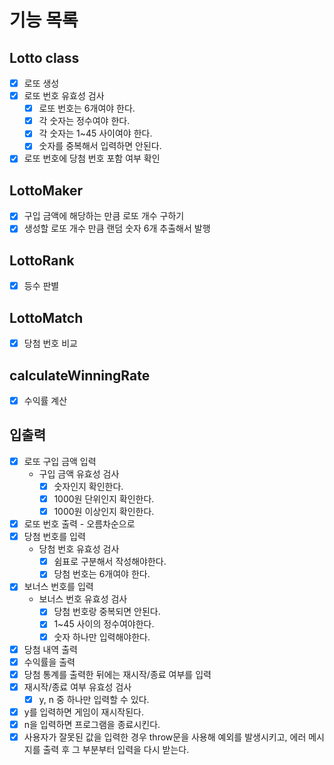 # 기능 목록

## Lotto class

- [x] 로또 생성
- [x] 로또 번호 유효성 검사
  - [x] 로또 번호는 6개여야 한다.
  - [x] 각 숫자는 정수여야 한다.
  - [x] 각 숫자는 1~45 사이여야 한다.
  - [x] 숫자를 중복해서 입력하면 안된다.
- [x] 로또 번호에 당첨 번호 포함 여부 확인

## LottoMaker

- [x] 구입 금액에 해당하는 만큼 로또 개수 구하기
- [x] 생성할 로또 개수 만큼 랜덤 숫자 6개 추출해서 발행

## LottoRank

- [x] 등수 판별

## LottoMatch

- [x] 당첨 번호 비교

## calculateWinningRate

- [x] 수익률 계산

## 입출력

- [x] 로또 구입 금액 입력
  - 구입 금액 유효성 검사
    - [x] 숫자인지 확인한다.
    - [x] 1000원 단위인지 확인한다.
    - [x] 1000원 이상인지 확인한다.
- [x] 로또 번호 출력 - 오름차순으로
- [x] 당첨 번호를 입력
  - 당첨 번호 유효성 검사
    - [x] 쉼표로 구분해서 작성해야한다.
    - [x] 당첨 번호는 6개여야 한다.
- [x] 보너스 번호를 입력
  - 보너스 번호 유효성 검사
    - [x] 당첨 번호랑 중복되면 안된다.
    - [x] 1~45 사이의 정수여야한다.
    - [x] 숫자 하나만 입력해야한다.
- [x] 당첨 내역 출력
- [x] 수익률을 출력
- [x] 당첨 통계를 출력한 뒤에는 재시작/종료 여부를 입력
- [x] 재시작/종료 여부 유효성 검사
  - [x] y, n 중 하나만 입력할 수 있다.
- [x] y를 입력하면 게임이 재시작된다.
- [x] n을 입력하면 프로그램을 종료시킨다.
- [x] 사용자가 잘못된 값을 입력한 경우 throw문을 사용해 예외를 발생시키고, 에러 메시지를 출력 후 그 부분부터 입력을 다시 받는다.
